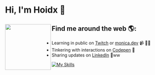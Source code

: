  # Hi, I'm Hoidx 👋 


## Find me around the web 🌎: <a href="https://www.hoidx.dev/"><img align="left" width="150" height="150" marginRight="50px" src="https://media.tenor.com/i_K3zWsgcG8AAAAi/hacker-pepe.gif"></a>
- Learning in public on <a href="https://www.twitch.tv/blacktechdiva">Twitch</a> or <a href="https://www.monica.dev">monica.dev</a> 📹 ✍🏾
- Tinkering with interactions on <a href="https://codepen.io/m0nica"> Codepen</a> 🏓
- Sharing updates on <a href="https://www.linkedin.com/in/monicampowell/">LinkedIn</a> 💼ww







[![My Skills](https://skillicons.dev/icons?i=react,next,tailwind,redux,bootstrap,mongodb,graphql,firebase,jest,figma&perline=10)](https://skillicons.dev)

